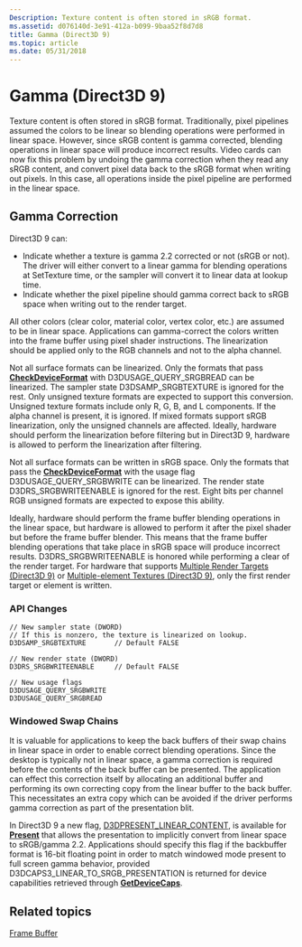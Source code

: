```yaml
---
Description: Texture content is often stored in sRGB format.
ms.assetid: d076140d-3e91-412a-b099-9baa52f8d7d8
title: Gamma (Direct3D 9)
ms.topic: article
ms.date: 05/31/2018
---
```


# Gamma (Direct3D 9)

Texture content is often stored in sRGB format. Traditionally, pixel pipelines assumed the colors to be linear so blending operations were performed in linear space. However, since sRGB content is gamma corrected, blending operations in linear space will produce incorrect results. Video cards can now fix this problem by undoing the gamma correction when they read any sRGB content, and convert pixel data back to the sRGB format when writing out pixels. In this case, all operations inside the pixel pipeline are performed in the linear space.

## Gamma Correction

Direct3D 9 can:

-   Indicate whether a texture is gamma 2.2 corrected or not (sRGB or not). The driver will either convert to a linear gamma for blending operations at SetTexture time, or the sampler will convert it to linear data at lookup time.
-   Indicate whether the pixel pipeline should gamma correct back to sRGB space when writing out to the render target.

All other colors (clear color, material color, vertex color, etc.) are assumed to be in linear space. Applications can gamma-correct the colors written into the frame buffer using pixel shader instructions. The linearization should be applied only to the RGB channels and not to the alpha channel.

Not all surface formats can be linearized. Only the formats that pass [**CheckDeviceFormat**](/windows/win32/api/d3d9/nf-d3d9-idirect3d9-checkdeviceformat) with D3DUSAGE\_QUERY\_SRGBREAD can be linearized. The sampler state D3DSAMP\_SRGBTEXTURE is ignored for the rest. Only unsigned texture formats are expected to support this conversion. Unsigned texture formats include only R, G, B, and L components. If the alpha channel is present, it is ignored. If mixed formats support sRGB linearization, only the unsigned channels are affected. Ideally, hardware should perform the linearization before filtering but in Direct3D 9, hardware is allowed to perform the linearization after filtering.

Not all surface formats can be written in sRGB space. Only the formats that pass the [**CheckDeviceFormat**](/windows/win32/api/d3d9/nf-d3d9-idirect3d9-checkdeviceformat) with the usage flag D3DUSAGE\_QUERY\_SRGBWRITE can be linearized. The render state D3DRS\_SRGBWRITEENABLE is ignored for the rest. Eight bits per channel RGB unsigned formats are expected to expose this ability.

Ideally, hardware should perform the frame buffer blending operations in the linear space, but hardware is allowed to perform it after the pixel shader but before the frame buffer blender. This means that the frame buffer blending operations that take place in sRGB space will produce incorrect results. D3DRS\_SRGBWRITEENABLE is honored while performing a clear of the render target. For hardware that supports [Multiple Render Targets (Direct3D 9)](multiple-render-targets.md) or [Multiple-element Textures (Direct3D 9)](multiple-element-textures.md), only the first render target or element is written.

### API Changes


```
// New sampler state (DWORD)
// If this is nonzero, the texture is linearized on lookup.
D3DSAMP_SRGBTEXTURE       // Default FALSE

// New render state (DWORD)
D3DRS_SRGBWRITEENABLE     // Default FALSE

// New usage flags
D3DUSAGE_QUERY_SRGBWRITE
D3DUSAGE_QUERY_SRGBREAD
```



### Windowed Swap Chains

It is valuable for applications to keep the back buffers of their swap chains in linear space in order to enable correct blending operations. Since the desktop is typically not in linear space, a gamma correction is required before the contents of the back buffer can be presented. The application can effect this correction itself by allocating an additional buffer and performing its own correcting copy from the linear buffer to the back buffer. This necessitates an extra copy which can be avoided if the driver performs gamma correction as part of the presentation blit.

In Direct3D 9 a new flag, [D3DPRESENT\_LINEAR\_CONTENT](d3dpresent.md), is available for [**Present**](/windows/desktop/api) that allows the presentation to implicitly convert from linear space to sRGB/gamma 2.2. Applications should specify this flag if the backbuffer format is 16-bit floating point in order to match windowed mode present to full screen gamma behavior, provided D3DCAPS3\_LINEAR\_TO\_SRGB\_PRESENTATION is returned for device capabilities retrieved through [**GetDeviceCaps**](/windows/win32/api/d3d9helper/nf-d3d9helper-idirect3ddevice9-getdevicecaps).

## Related topics

<dl> <dt>

[Frame Buffer](frame-buffer.md)
</dt> </dl>

 

 